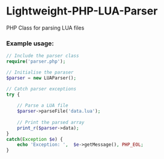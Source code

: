 Lightweight-PHP-LUA-Parser
===================

PHP Class for parsing LUA files

### Example usage: ###

```php
// Include the parser class
require('parser.php');

// Initialise the paraser
$parser = new LUAParser();

// Catch parser exceptions
try {
	
	// Parse a LUA file
	$parser->parseFile('data.lua');
	
	// Print the parsed array
	print_r($parser->data);
}
catch(Exception $e) {
    echo 'Exception: ',  $e->getMessage(), PHP_EOL;
}
```
